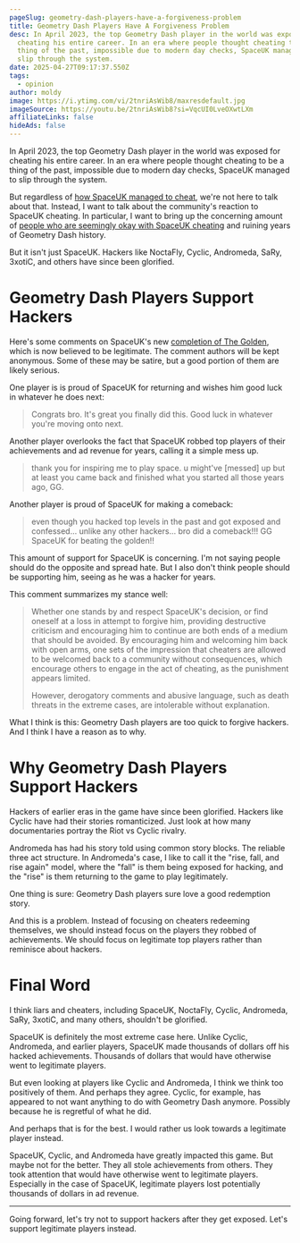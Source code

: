```yaml
---
pageSlug: geometry-dash-players-have-a-forgiveness-problem
title: Geometry Dash Players Have A Forgiveness Problem
desc: In April 2023, the top Geometry Dash player in the world was exposed for
  cheating his entire career. In an era where people thought cheating to be a
  thing of the past, impossible due to modern day checks, SpaceUK managed to
  slip through the system.
date: 2025-04-27T09:17:37.550Z
tags:
  - opinion
author: moldy
image: https://i.ytimg.com/vi/2tnriAsWib8/maxresdefault.jpg
imageSource: https://youtu.be/2tnriAsWib8?si=VqcUI0LveOXwtLXm
affiliateLinks: false
hideAds: false
---
```

In April 2023, the top Geometry Dash player in the world was exposed for cheating his entire career. In an era where people thought cheating to be a thing of the past, impossible due to modern day checks, SpaceUK managed to slip through the system.

But regardless of [how SpaceUK managed to cheat](/posts/top-1-geometry-dash-player-spaceuk-exposed-for-hacking-achievements/), we're not here to talk about that. Instead, I want to talk about the community's reaction to SpaceUK cheating. In particular, I want to bring up the concerning amount of [people who are seemingly okay with SpaceUK cheating](/posts/spaceuk-retrospective-on-the-biggest-hacking-scandal-in-geometry-dash-history/) and ruining years of Geometry Dash history.

But it isn't just SpaceUK. Hackers like NoctaFly, Cyclic, Andromeda, SaRy, 3xotiC, and others have since been glorified.

# Geometry Dash Players Support Hackers

Here's some comments on SpaceUK's new [completion of The Golden](https://youtu.be/nLDsfM3jU2Q?si=fL5a7lEz7AHUo9Yl), which is now believed to be legitimate. The comment authors will be kept anonymous. Some of these may be satire, but a good portion of them are likely serious.

One player is is proud of SpaceUK for returning and wishes him good luck in whatever he does next:

> Congrats bro. It's great you finally did this. Good luck in whatever you're moving onto next.

Another player overlooks the fact that SpaceUK robbed top players of their achievements and ad revenue for years, calling it a simple mess up.

> thank you for inspiring me to play space. u might've \[messed] up but at least you came back and finished what you started all those years ago, GG.

Another player is proud of SpaceUK for making a comeback:

> even though you hacked top levels in the past and got exposed and confessed... unlike any other hackers... bro did a comeback!!! GG SpaceUK for beating the golden!!

This amount of support for SpaceUK is concerning. I'm not saying people should do the opposite and spread hate. But I also don't think people should be supporting him, seeing as he was a hacker for years.

This comment summarizes my stance well:

> Whether one stands by and respect SpaceUK's decision, or find oneself at a loss in attempt to forgive him, providing destructive criticism and encouraging him to continue are both ends of a medium that should be avoided. By encouraging him and welcoming him back with open arms, one sets of the impression that cheaters are allowed to be welcomed back to a community without consequences, which encourage others to engage in the act of cheating, as the punishment appears limited.
>
> However, derogatory comments and abusive language, such as death threats in the extreme cases, are intolerable without explanation.

What I think is this: Geometry Dash players are too quick to forgive hackers. And I think I have a reason as to why.

# Why Geometry Dash Players Support Hackers

Hackers of earlier eras in the game have since been glorified. Hackers like Cyclic have had their stories romanticized. Just look at how many documentaries portray the Riot vs Cyclic rivalry.

Andromeda has had his story told using common story blocks. The reliable three act structure. In Andromeda's case, I like to call it the "rise, fall, and rise again" model, where the "fall" is them being exposed for hacking, and the "rise" is them returning to the game to play legitimately.

One thing is sure: Geometry Dash players sure love a good redemption story.

And this is a problem. Instead of focusing on cheaters redeeming themselves, we should instead focus on the players they robbed of achievements. We should focus on legitimate top players rather than reminisce about hackers.

# Final Word

I think liars and cheaters, including SpaceUK, NoctaFly, Cyclic, Andromeda, SaRy, 3xotiC, and many others, shouldn't be glorified.

SpaceUK is definitely the most extreme case here. Unlike Cyclic, Andromeda, and earlier players, SpaceUK made thousands of dollars off his hacked achievements. Thousands of dollars that would have otherwise went to legitimate players.

But even looking at players like Cyclic and Andromeda, I think we think too positively of them. And perhaps they agree. Cyclic, for example, has appeared to not want anything to do with Geometry Dash anymore. Possibly because he is regretful of what he did.

And perhaps that is for the best. I would rather us look towards a legitimate player instead.

SpaceUK, Cyclic, and Andromeda have greatly impacted this game. But maybe not for the better. They all stole achievements from others. They took attention that would have otherwise went to legitimate players. Especially in the case of SpaceUK, legitimate players lost potentially thousands of dollars in ad revenue.

---

Going forward, let's try not to support hackers after they get exposed. Let's support legitimate players instead.
